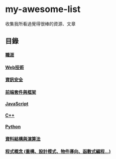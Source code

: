 # my-awesome-list
收集我所看過覺得很棒的資源、文章

## 目錄

#### [職涯](career.md)
#### [Web技術](web.md)
#### [資訊安全](security.md)
#### [前端套件與框架](front-end-libraries-and-frameworks.md)
#### [JavaScript](javascript.md)
#### [C++](c++.md)
#### [Python](python.md)
#### [資料結構與演算法](ds-and-algos.md)
#### [程式概念 (重構、設計模式、物件導向、函數式編程...)](programming-concepts.md)
